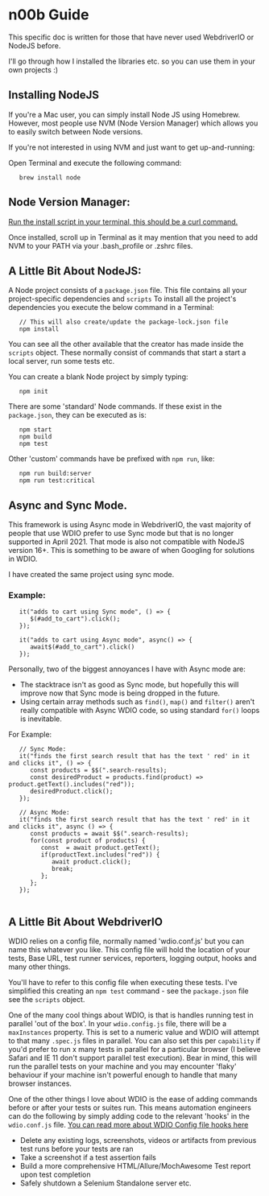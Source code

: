 # n00b Guide

This specific doc is written for those that have never used WebdriverIO or NodeJS before.

I'll go through how I installed the libraries etc. so you can use them in your own projects :)

##  Installing NodeJS

If you're a Mac user, you can simply install Node JS using Homebrew.
However, most people use NVM (Node Version Manager) which allows you to easily switch between Node versions.

If you're not interested in using NVM and just want to get up-and-running:

Open Terminal and execute the following command:
```
   brew install node
```

## Node Version Manager:

[Run the install script in your terminal, this should be a curl command.](https://github.com/nvm-sh/nvm#install--update-script)

Once installed, scroll up in Terminal as it may mention that you need to add NVM to your PATH via your .bash_profile or .zshrc files.


## A Little Bit About NodeJS:
A Node project consists of a `package.json` file. This file contains all your project-specific dependencies and `scripts`
To install all the project's dependencies you execute the below command in a Terminal:
``` 
   // This will also create/update the package-lock.json file
   npm install
```
You can see all the other available that the creator has made inside the `scripts` object.
These normally consist of commands that start a start a local server, run some tests etc.

You can create a blank Node project by simply typing:
```
   npm init
```

There are some 'standard' Node commands. If these exist in the `package.json`, they can be executed as is:
```
   npm start
   npm build
   npm test
```

Other 'custom' commands have be prefixed with `npm run`, like:
```
   npm run build:server
   npm run test:critical
```

## Async and Sync Mode.

This framework is using Async mode in WebdriverIO, the vast majority of people that use WDIO prefer to use Sync mode but that is no longer supported in April 2021.
That mode is also not compatible with NodeJS version 16+. This is something to be aware of when Googling for solutions in WDIO.

I have created the same project using sync mode.

### Example:
```
   it("adds to cart using Sync mode", () => {
      $(#add_to_cart").click();
   });  

   it("adds to cart using Async mode", async() => {
      await$(#add_to_cart").click()
   });
```
   
Personally, two of the biggest annoyances I have with Async mode are:
- The stacktrace isn't as good as Sync mode, but hopefully this will improve now that Sync mode is being dropped in the future.
- Using certain array methods such as `find()`, `map()` and `filter()` aren't really compatible with Async WDIO code, so using standard `for()` loops is inevitable.

For Example:
```
   // Sync Mode:
   it("finds the first search result that has the text ' red' in it and clicks it", () => {
      const products = $$(".search-results);
      const desiredProduct = products.find(product) => product.getText().includes("red"));
      desiredProduct.click();
   }); 

   // Async Mode:
   it("finds the first search result that has the text ' red' in it and clicks it", async () => {
      const products = await $$(".search-results);
      for(const product of products) {
         const  = await product.getText();
         if(productText.includes("red")) {
            await product.click();
            break;
         };
      };
   }); 
   
```


## A Little Bit About WebdriverIO
WDIO relies on a config file, normally named 'wdio.conf.js' but you can name this whatever you like.
This config file will hold the location of your tests, Base URL, test runner services, reporters, logging output, hooks and many other things.

You'll have to refer to this config file when executing these tests. I've simplified this creating an `npm test` command - see the `package.json` file see the `scripts` object.

One of the many cool things about WDIO, is that is handles running test in parallel 'out of the box'.
In your `wdio.config.js` file, there will be a `maxInstances` property. This is set to a numeric value and WDIO will attempt to that many `.spec.js` files in parallel. You can also set this per `capability` if you'd prefer to run x many tests in parallel for a particular browser (I believe Safari and IE 11 don't support parallel test execution). Bear in mind, this will run the parallel tests on your machine and you may encounter 'flaky' behaviour if your machine isn't powerful enough to handle that many browser instances.

One of the other things I love about WDIO is the ease of adding commands before or after your tests or suites run.
This means automation engineers can do the following by simply adding code to the relevant 'hooks' in the `wdio.conf.js` file.
[You can read more about WDIO Config file hooks here](https://webdriver.io/docs/options#hooks)

- Delete any existing logs, screenshots, videos or artifacts from previous test runs before your tests are ran
- Take a screenshot if a test assertion fails
- Build a more comprehensive HTML/Allure/MochAwesome Test report upon test completion
- Safely shutdown a Selenium Standalone server etc.
